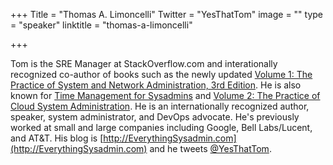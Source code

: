 +++
Title = "Thomas A. Limoncelli"
Twitter = "YesThatTom"
image = ""
type = "speaker"
linktitle = "thomas-a-limoncelli"

+++

Tom is the SRE Manager at StackOverflow.com and interationally recognized co-author
of books such as the newly updated 
[Volume 1: The Practice of System and Network Administration, 3rd Edition](https://the-sysadmin-book.com).
He is also known for 
[Time Management for Sysadmins](http://tomontime.com/)
and 
[Volume 2: The Practice of Cloud System Administration](https://the-cloud-book.com).
He is an internationally recognized author, speaker, system administrator, and DevOps advocate.
He's previously worked at small and large companies including Google, Bell Labs/Lucent, and AT&T.
His blog is 
[http://EverythingSysadmin.com](http://EverythingSysadmin.com)
and he tweets [@YesThatTom](https://twitter.com/yesthattom).
